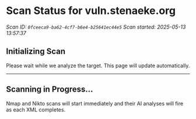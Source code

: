 # Scan Status for vuln.stenaeke.org

*Scan ID: `0fceeca9-ba62-4cf7-b6e4-b25641ec44e5`*
*Scan started: 2025-05-13 13:57:37*

## Initializing Scan

Please wait while we analyze the target. This page will update automatically.

---

## Scanning in Progress...

Nmap and Nikto scans will start immediately and their AI analyses will fire as each XML completes.

